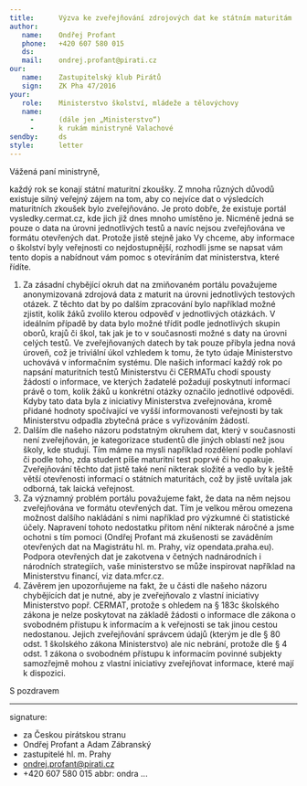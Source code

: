 ```yaml
---
title:      Výzva ke zveřejňování zdrojových dat ke státním maturitám
author:
   name:    Ondřej Profant
   phone:   +420 607 580 015
   ds:      
   mail:    ondrej.profant@pirati.cz
our:
   name:    Zastupitelský klub Pirátů
   sign:    ZK Pha 47/2016
your:
   role:    Ministerstvo školství, mládeže a tělovýchovy
   name:
     -      (dále jen „Ministerstvo“)
     -      k rukám ministryně Valachové
sendby:     ds
style:      letter
---
```


Vážená paní ministryně,

každý rok se konají státní maturitní zkoušky. Z mnoha různých důvodů existuje silný veřejný zájem na tom, aby co nejvíce dat o výsledcích  maturitních zkoušek bylo zveřejňováno. Je proto dobře, že existuje portál vysledky.cermat.cz, kde jich již dnes mnoho umístěno je. Nicméně jedná se pouze o data na úrovni jednotlivých testů a navíc nejsou zveřejňována ve formátu otevřených dat. Protože jistě stejně jako Vy chceme, aby informace o školství byly veřejnosti co nejdostupnější, rozhodli jsme se napsat vám tento dopis a nabídnout vám pomoc s otevíráním dat ministerstva, které řídíte.

1. Za zásadní chybějící okruh dat na zmiňovaném portálu považujeme anonymizovaná zdrojová data z maturit na úrovni jednotlivých testových otázek. Z těchto dat by po dalším zpracování bylo například možné zjistit, kolik žáků zvolilo kterou odpověď v jednotlivých otázkách. V ideálním případě by data bylo možné třídit podle jednotlivých skupin oborů, krajů či škol, tak jak je to v současnosti možné s daty na úrovni celých testů. Ve zveřejňovaných datech by tak pouze přibyla jedna nová úroveň, což je triviální úkol vzhledem k tomu, že tyto údaje Ministerstvo uchovává v informačním systému. Dle našich informací každý rok po napsání maturitních testů Ministerstvu či CERMATu chodí spousty žádostí o informace, ve kterých žadatelé požadují poskytnutí informací právě o tom, kolik žáků u konkrétní otázky označilo jednotlivé odpovědi. Kdyby tato data byla z iniciativy Ministerstva zveřejnována, kromě přidané hodnoty spočívající ve vyšší informovanosti veřejnosti by tak Ministerstvu odpadla zbytečná práce s vyřizováním žádostí.
2. Dalším dle našeho názoru podstatným okruhem dat, který v současnosti není zveřejňován, je kategorizace studentů dle jiných oblastí než jsou školy, kde studují. Tím máme na mysli například rozdělení podle pohlaví či podle toho, zda student píše maturitní test poprvé či ho opakuje. Zveřejňování těchto dat jistě také není nikterak složité a vedlo by k ještě větší otevřenosti informací o státních maturitách, což by jistě uvítala jak odborná, tak laická veřejnost.
3. Za významný problém portálu považujeme fakt, že data na něm nejsou zveřejňována ve formátu otevřených dat. Tím je velkou měrou omezena možnost dalšího nakládání s nimi například pro výzkumné či statistické účely. Napravení tohoto nedostatku přitom nění nikterak náročné a jsme ochotni s tím pomoci (Ondřej Profant má zkušenosti se zaváděním otevřených dat na Magistrátu hl. m. Prahy, viz opendata.praha.eu). Podpora otevřených dat je zakotvena v četných nadnárodních i národních strategiích, vaše ministerstvo se může inspirovat například na Ministerstvu financí, viz data.mfcr.cz.
4. Závěrem jen upozorňujeme na fakt, že u části dle našeho názoru chybějících dat je nutné, aby je zveřejňovalo z vlastní iniciativy Ministerstvo popř. CERMAT, protože s ohledem na § 183c školského zákona je nelze poskytovat na základě žádosti o informace dle zákona o svobodném přístupu k informacím a k veřejnosti se tak jinou cestou nedostanou. Jejich zveřejňování správcem údajů (kterým je dle § 80 odst. 1 školského zákona Ministerstvo) ale nic nebrání, protože dle § 4 odst. 1 zákona o svobodném přístupu k informacím povinné subjekty samozřejmě mohou z vlastní iniciativy zveřejňovat informace, které mají k dispozici.

S pozdravem

---
signature: 
  - za Českou pirátskou stranu
  - Ondřej Profant a Adam Zábranský
  - zastupitelé hl. m. Prahy
  - ondrej.profant@pirati.cz
  - +420 607 580 015
abbr:       ondra
...
